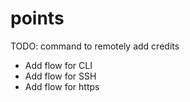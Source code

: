 # points

TODO: command to remotely add credits

- Add flow for CLI
- Add flow for SSH
- Add flow for https
